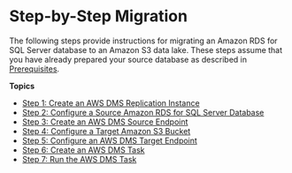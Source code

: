# Step\-by\-Step Migration<a name="chap-rdssqlserver2s3datalake.steps"></a>

The following steps provide instructions for migrating an Amazon RDS for SQL Server database to an Amazon S3 data lake\. These steps assume that you have already prepared your source database as described in [Prerequisites](chap-rdssqlserver2s3datalake.prerequisites.md)\.

**Topics**
+ [Step 1: Create an AWS DMS Replication Instance](chap-rdssqlserver2s3datalake.steps.createreplicationinstance.md)
+ [Step 2: Configure a Source Amazon RDS for SQL Server Database](chap-rdssqlserver2s3datalake.steps.configuresource.md)
+ [Step 3: Create an AWS DMS Source Endpoint](chap-rdssqlserver2s3datalake.steps.sourceendpoint.md)
+ [Step 4: Configure a Target Amazon S3 Bucket](chap-rdssqlserver2s3datalake.steps.targets3bucket.md)
+ [Step 5: Configure an AWS DMS Target Endpoint](chap-rdssqlserver2s3datalake.steps.targetendpoint.md)
+ [Step 6: Create an AWS DMS Task](chap-rdssqlserver2s3datalake.steps.createtask.md)
+ [Step 7: Run the AWS DMS Task](chap-rdssqlserver2s3datalake.steps.runtask.md)